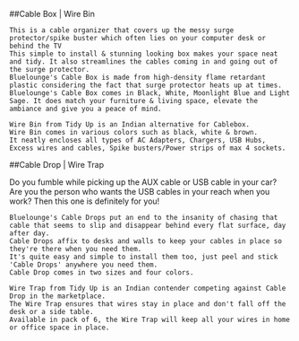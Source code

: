 ##Cable Box | Wire Bin

	This is a cable organizer that covers up the messy surge protector/spike buster which often lies on your computer desk or behind the TV
	This simple to install & stunning looking box makes your space neat and tidy. It also streamlines the cables coming in and going out of the surge protector.
	Bluelounge's Cable Box is made from high-density flame retardant plastic considering the fact that surge protector heats up at times.
	Bluelounge's Cable Box comes in Black, White, Moonlight Blue and Light Sage. It does match your furniture & living space, elevate the ambiance and give you a peace of mind.
	
	Wire Bin from Tidy Up is an Indian alternative for Cablebox.
	Wire Bin comes in various colors such as black, white & brown.
	It neatly encloses all types of AC Adapters, Chargers, USB Hubs, Excess wires and cables, Spike busters/Power strips of max 4 sockets.
	
  
##Cable Drop | Wire Trap
	
  Do you fumble while picking up the AUX cable or USB cable in your car? Are you the person who wants the USB cables in your reach when you work?
	Then this one is definitely for you!
	 
	Bluelounge's Cable Drops put an end to the insanity of chasing that cable that seems to slip and disappear behind every flat surface, day after day.
	Cable Drops affix to desks and walls to keep your cables in place so they're there when you need them. 
	It's quite easy and simple to install them too, just peel and stick 'Cable Drops' anywhere you need them.
	Cable Drop comes in two sizes and four colors.
	
	Wire Trap from Tidy Up is an Indian contender competing against Cable Drop in the marketplace.
	The Wire Trap ensures that wires stay in place and don't fall off the desk or a side table.
	Available in pack of 6, the Wire Trap will keep all your wires in home or office space in place.
